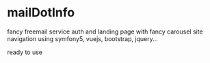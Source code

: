 # mailDotInfo
fancy freemail service auth and landing page with fancy carousel site navigation using symfony5, vuejs, bootstrap, jquery...

ready to use
